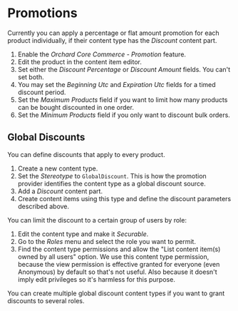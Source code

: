 # Promotions

Currently you can apply a percentage or flat amount promotion for each product individually, if their content type has the _Discount_ content part.

1. Enable the _Orchard Core Commerce - Promotion_ feature.
2. Edit the product in the content item editor.
3. Set either the _Discount Percentage_ or _Discount Amount_ fields. You can't set both.
4. You may set the _Beginning Utc_ and _Expiration Utc_ fields for a timed discount period.
5. Set the _Maximum Products_ field if you want to limit how many products can be bought discounted in one order.
6. Set the _Minimum Products_ field if you only want to discount bulk orders.

## Global Discounts

You can define discounts that apply to every product.

1. Create a new content type.
2. Set the _Stereotype_ to `GlobalDiscount`. This is how the promotion provider identifies the content type as a global discount source.
3. Add a _Discount_ content part.
4. Create content items using this type and define the discount parameters described above.

You can limit the discount to a certain group of users by role:
1. Edit the content type and make it _Securable_.
2. Go to the _Roles_ menu and select the role you want to permit.
3. Find the content type permissions and allow the "List content item(s) owned by all users" option. We use this content type permission, because the view permission is effective granted for everyone (even Anonymous) by default so that's not useful. Also because it doesn't imply edit privileges so it's harmless for this purpose.

You can create multiple global discount content types if you want to grant discounts to several roles.
